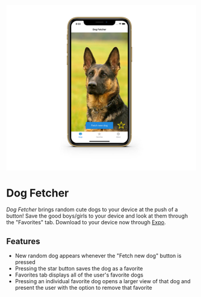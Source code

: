![Screenshot of Dog Fetch on an iPhone XR](./assets/images/dog-fetcher-iphone-xr.jpg)
# Dog Fetcher

_Dog Fetcher_ brings random cute dogs to your device at the push of a button! Save the good boys/girls to your device and look at them through the "Favorites" tab. Download to your device now through [Expo](https://expo.io/@derekhouck/dog-fetcher).

## Features

- New random dog appears whenever the "Fetch new dog" button is pressed
- Pressing the star button saves the dog as a favorite
- Favorites tab displays all of the user's favorite dogs
- Pressing an individual favorite dog opens a larger view of that dog and present the user with the option to remove that favorite